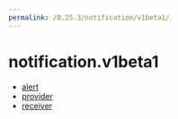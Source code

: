 ```yaml
---
permalink: /0.25.3/notification/v1beta1/
---
```


# notification.v1beta1



* [alert](alert.md)
* [provider](provider.md)
* [receiver](receiver.md)